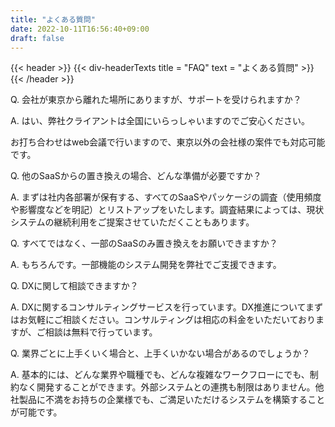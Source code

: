 ```yaml
---
title: "よくある質問"
date: 2022-10-11T16:56:40+09:00
draft: false
---
```


{{< header >}}
    {{< div-headerTexts
        title = "FAQ"
        text = "よくある質問"
    >}}
{{< /header >}}

Q. 会社が東京から離れた場所にありますが、サポートを受けられますか？

A. はい、弊社クライアントは全国にいらっしゃいますのでご安心ください。

お打ち合わせはweb会議で行いますので、東京以外の会社様の案件でも対応可能です。

Q. 他のSaaSからの置き換えの場合、どんな準備が必要ですか？

A. まずは社内各部署が保有する、すべてのSaaSやパッケージの調査（使用頻度や影響度などを明記）とリストアップをいたします。調査結果によっては、現状システムの継続利用をご提案させていただくこともあります。

Q. すべてではなく、一部のSaaSのみ置き換えをお願いできますか？

A. もちろんです。一部機能のシステム開発を弊社でご支援できます。

Q. DXに関して相談できますか？

A. DXに関するコンサルティングサービスを行っています。DX推進についてまずはお気軽にご相談ください。コンサルティングは相応の料金をいただいておりますが、ご相談は無料で行っています。

Q. 業界ごとに上手くいく場合と、上手くいかない場合があるのでしょうか？

A. 基本的には、どんな業界や職種でも、どんな複雑なワークフローにでも、制約なく開発することができます。外部システムとの連携も制限はありません。他社製品に不満をお持ちの企業様でも、ご満足いただけるシステムを構築することが可能です。